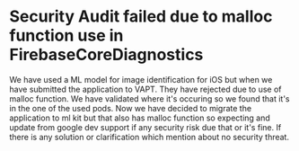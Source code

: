 
# Security Audit failed due to malloc function use in FirebaseCoreDiagnostics

We have used a ML model for image identification for iOS but when we have submitted the application to VAPT. They have rejected due to use of malloc function. We have validated where it's occuring so we found that it's in the one of the used pods.
Now we have decided to migrate the application to ml kit but that also has malloc function so expecting and update from google dev support if any security risk due that or it's fine.
If there is any solution or clarification which mention about no security threat.

        